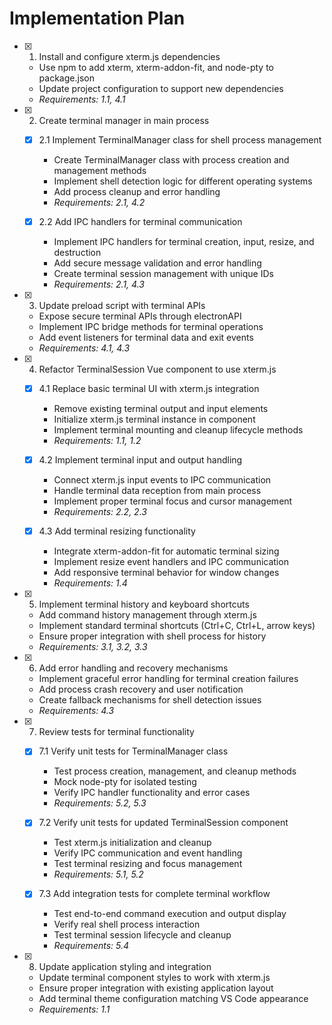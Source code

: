 # Implementation Plan

- [x] 1. Install and configure xterm.js dependencies

  - Use npm to add xterm, xterm-addon-fit, and node-pty to package.json
  - Update project configuration to support new dependencies
  - _Requirements: 1.1, 4.1_

- [x] 2. Create terminal manager in main process

  - [x] 2.1 Implement TerminalManager class for shell process management

    - Create TerminalManager class with process creation and management methods
    - Implement shell detection logic for different operating systems
    - Add process cleanup and error handling
    - _Requirements: 2.1, 4.2_

  - [x] 2.2 Add IPC handlers for terminal communication
    - Implement IPC handlers for terminal creation, input, resize, and destruction
    - Add secure message validation and error handling
    - Create terminal session management with unique IDs
    - _Requirements: 2.1, 4.3_

- [x] 3. Update preload script with terminal APIs

  - Expose secure terminal APIs through electronAPI
  - Implement IPC bridge methods for terminal operations
  - Add event listeners for terminal data and exit events
  - _Requirements: 4.1, 4.3_

- [x] 4. Refactor TerminalSession Vue component to use xterm.js

  - [x] 4.1 Replace basic terminal UI with xterm.js integration

    - Remove existing terminal output and input elements
    - Initialize xterm.js terminal instance in component
    - Implement terminal mounting and cleanup lifecycle methods
    - _Requirements: 1.1, 1.2_

  - [x] 4.2 Implement terminal input and output handling

    - Connect xterm.js input events to IPC communication
    - Handle terminal data reception from main process
    - Implement proper terminal focus and cursor management
    - _Requirements: 2.2, 2.3_

  - [x] 4.3 Add terminal resizing functionality
    - Integrate xterm-addon-fit for automatic terminal sizing
    - Implement resize event handlers and IPC communication
    - Add responsive terminal behavior for window changes
    - _Requirements: 1.4_

- [x] 5. Implement terminal history and keyboard shortcuts

  - Add command history management through xterm.js
  - Implement standard terminal shortcuts (Ctrl+C, Ctrl+L, arrow keys)
  - Ensure proper integration with shell process for history
  - _Requirements: 3.1, 3.2, 3.3_

- [x] 6. Add error handling and recovery mechanisms

  - Implement graceful error handling for terminal creation failures
  - Add process crash recovery and user notification
  - Create fallback mechanisms for shell detection issues
  - _Requirements: 4.3_

- [x] 7. Review tests for terminal functionality

  - [x] 7.1 Verify unit tests for TerminalManager class

    - Test process creation, management, and cleanup methods
    - Mock node-pty for isolated testing
    - Verify IPC handler functionality and error cases
    - _Requirements: 5.2, 5.3_

  - [x] 7.2 Verify unit tests for updated TerminalSession component

    - Test xterm.js initialization and cleanup
    - Verify IPC communication and event handling
    - Test terminal resizing and focus management
    - _Requirements: 5.1, 5.2_

  - [x] 7.3 Add integration tests for complete terminal workflow
    - Test end-to-end command execution and output display
    - Verify real shell process interaction
    - Test terminal session lifecycle and cleanup
    - _Requirements: 5.4_

- [x] 8. Update application styling and integration
  - Update terminal component styles to work with xterm.js
  - Ensure proper integration with existing application layout
  - Add terminal theme configuration matching VS Code appearance
  - _Requirements: 1.1_
